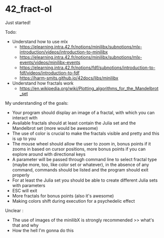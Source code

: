 # 42_fract-ol

Just started!

Todo:
- Understand how to use mlx
	- https://elearning.intra.42.fr/notions/minilibx/subnotions/mlx-introduction/videos/introduction-to-minilibx
	- https://elearning.intra.42.fr/notions/minilibx/subnotions/mlx-events/videos/minilibx-events
	- https://elearning.intra.42.fr/notions/fdf/subnotions/introduction-to-fdf/videos/introduction-to-fdf
	- https://harm-smits.github.io/42docs/libs/minilibx
- Understand how fractals work
	- https://en.wikipedia.org/wiki/Plotting_algorithms_for_the_Mandelbrot_set

My understanding of the goals:
- Your program should display an image of a fractal, with which you can interact with
- Available fractals should at least contain the Julia set and the Mandelbrot set (more would be awesome)
- The use of color is crucial to make the fractals visible and pretty and this is up to you
- The mouse wheel should allow the user to zoom in, bonus points if it zooms in based on cursor positions, more bonus points if you can explore around with directional keys
- A parameter will be passed through command line to select fractal type (maybe more, too, like color set or whatever), in the absence of any command, commands should be listed and the program should exit properly
- For at least the Julia set you should be able to create different Julia sets with parameters
- ESC will exit
- More fractals for bonus points (also it's awesome)
- Making colors shift during execution for a psychedelic effect

Unclear :
- The use of images of the minilibX is strongly recommended >> what's that and why
- How the hell I'm gonna do this
